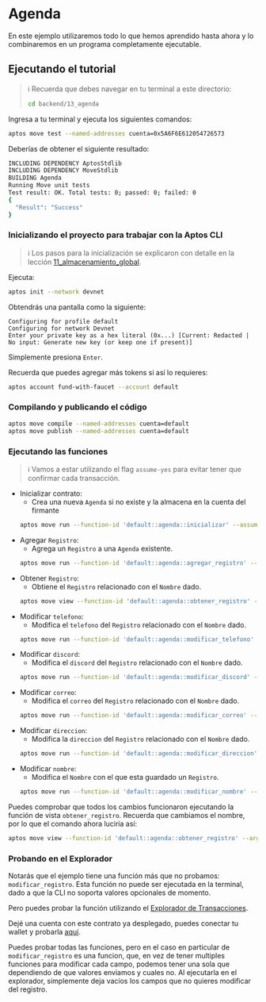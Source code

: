 # Agenda

En este ejemplo utilizaremos todo lo que hemos aprendido hasta ahora y lo combinaremos en un programa completamente ejecutable.

## Ejecutando el tutorial

> :information_source: Recuerda que debes navegar en tu terminal a este directorio:
>```sh
>cd backend/13_agenda
>```

Ingresa a tu terminal y ejecuta los siguientes comandos:

```sh
aptos move test --named-addresses cuenta=0x5A6F6E612054726573
```

Deberías de obtener el siguiente resultado:
```sh
INCLUDING DEPENDENCY AptosStdlib
INCLUDING DEPENDENCY MoveStdlib
BUILDING Agenda
Running Move unit tests
Test result: OK. Total tests: 0; passed: 0; failed: 0
{
  "Result": "Success"
}
```

### Inicializando el proyecto para trabajar con la Aptos CLI

> :information_source: Los pasos para la inicialización se explicaron con detalle en la lección [11_almacenamiento_global](https://github.com/Zona-Tres/aptos-first-steps/tree/master/backend/11_almacenamiento_global).

Ejecuta:

```sh
aptos init --network devnet
```

Obtendrás una pantalla como la siguiente:

```
Configuring for profile default
Configuring for network Devnet
Enter your private key as a hex literal (0x...) [Current: Redacted | No input: Generate new key (or keep one if present)]
```

Simplemente presiona `Enter`.

Recuerda que puedes agregar más tokens si así lo requieres:
```sh
aptos account fund-with-faucet --account default
```

### Compilando y publicando el código

```sh
aptos move compile --named-addresses cuenta=default
aptos move publish --named-addresses cuenta=default
```

### Ejecutando las funciones

> :information_source: Vamos a estar utilizando el flag `assume-yes` para evitar tener que confirmar cada transacción.

* Inicializar contrato:
    * Crea una nueva `Agenda` si no existe y la almacena en la cuenta del firmante
    ```sh
    aptos move run --function-id 'default::agenda::inicializar' --assume-yes
    ```
* Agregar `Registro`:
    * Agrega un `Registro` a una `Agenda` existente.
    ```sh
    aptos move run --function-id 'default::agenda::agregar_registro' --args 'String:Juan' u64:4444444444 'String:juan_ito' 'String:juan_ito@gmail.com' address:0xFE00 --assume-yes
    ```
* Obtener `Registro`:
    * Obtiene el `Registro` relacionado con el `Nombre` dado.
    ```sh
    aptos move view --function-id 'default::agenda::obtener_registro' --args address:default 'String:Juan'
    ```
* Modificar `telefono`:
    * Modifica el `telefono` del `Registro` relacionado con el `Nombre` dado.
    ```sh
    aptos move run --function-id 'default::agenda::modificar_telefono' --args 'String:Juan' u64:4444444445 --assume-yes
    ```
* Modificar `discord`:
    * Modifica el `discord` del `Registro` relacionado con el `Nombre` dado.
    ```sh
    aptos move run --function-id 'default::agenda::modificar_discord' --args 'String:Juan' 'String:juan_john' --assume-yes
    ```
* Modificar `correo`:
    * Modifica el `correo` del `Registro` relacionado con el `Nombre` dado.
    ```sh
    aptos move run --function-id 'default::agenda::modificar_correo' --args 'String:Juan' 'String:juan_john@gmail.com' --assume-yes
    ```
* Modificar `direccion`:
    * Modifica la `direccion` del `Registro` relacionado con el `Nombre` dado.
    ```sh
    aptos move run --function-id 'default::agenda::modificar_direccion' --args 'String:Juan' address:0xBEBE --assume-yes
    ```
* Modificar `nombre`:
    * Modifica el `Nombre` con el que esta guardado un `Registro`.
    ```sh
    aptos move run --function-id 'default::agenda::modificar_nombre' --args 'String:Juan' 'String:John' --assume-yes
    ```

Puedes comprobar que todos los cambios funcionaron ejecutando la función de vista `obtener_registro`. Recuerda que cambiamos el nombre, por lo que el comando ahora luciría así:
```sh
aptos move view --function-id 'default::agenda::obtener_registro' --args address:default 'String:John'
```

### Probando en el Explorador

Notarás que el ejemplo tiene una función más que no probamos: `modificar_registro`. Esta función no puede ser ejecutada en la terminal, dado a que la CLI no soporta valores opcionales de momento.

Pero puedes probar la función utilizando el [Explorador de Transacciones](https://explorer.aptoslabs.com/).

Dejé una cuenta con este contrato ya desplegado, puedes conectar tu wallet y probarla [aquí](https://explorer.aptoslabs.com/account/0x8a5c141aec1a4d3c5ef8b50f5c2c2f777f13c404f51cf3e8ba9ce66a46e9d772/modules/run/agenda/inicializar?network=testnet).

Puedes probar todas las funciones, pero en el caso en particular de `modificar_registro` es una funcion, que, en vez de tener multiples funciones para modificar cada campo, podemos tener una sola que dependiendo de que valores enviamos y cuales no. Al ejecutarla en el explorador, simplemente deja vacíos los campos que no quieres modificar del registro.